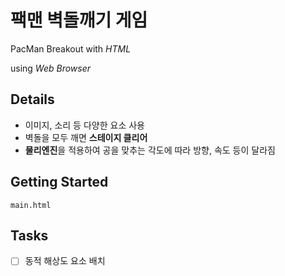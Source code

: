 # 팩맨 벽돌깨기 게임
PacMan Breakout with *HTML*

using *Web Browser*

## Details
- 이미지, 소리 등 다양한 요소 사용
- 벽돌을 모두 깨면 **스테이지 클리어**
- **물리엔진**을 적용하여 공을 맞추는 각도에 따라 방향, 속도 등이 달라짐

## Getting Started
```
main.html
```

## Tasks
- [ ] 동적 해상도 요소 배치
